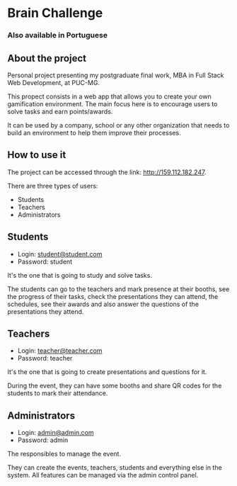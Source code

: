 # Brain Challenge

### Also available in Portuguese

## About the project

Personal project presenting my postgraduate final work, MBA in Full Stack Web Development, at PUC-MG.

This propect consists in a web app that allows you to create your own gamification environment.
The main focus here is to encourage users to solve tasks and earn points/awards.

It can be used by a company, school or any other organization that needs to build an
environment to help them improve their processes.

## How to use it

The project can be accessed through the link: http://159.112.182.247.

There are three types of users:

- Students
- Teachers
- Administrators

## Students

- Login: student@student.com
- Password: student

It's the one that is going to study and solve tasks.

The students can go to the teachers and mark presence at their booths, see the progress
of their tasks, check the presentations they can attend, the schedules, see their awards
and also answer the questions of the presentations they attend.

## Teachers

- Login: teacher@teacher.com
- Password: teacher

It's the one that is going to create presentations and questions for it.

During the event, they can have some booths and share QR codes for the students to mark
their attendance.

## Administrators

- Login: admin@admin.com
- Password: admin

The responsibles to manage the event.

They can create the events, teachers, students and everything else in the system.
All features can be managed via the admin control panel.
